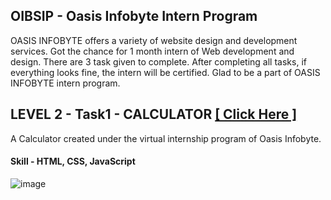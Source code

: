 ## OIBSIP - Oasis Infobyte Intern Program
OASIS INFOBYTE offers a variety of website design and development services. Got the chance for 1 month intern of Web development and design.
There are 3 task given to complete. After completing all tasks, if everything looks fine, the intern will be certified. Glad to be a part of OASIS INFOBYTE intern program.

## LEVEL 2 - Task1 - CALCULATOR  [ [ Click Here ] ](https://devvsakib.github.io/oasis-infobyte/Task1)
A Calculator created under the virtual internship program of Oasis Infobyte. <br>

#### Skill - HTML, CSS, JavaScript

![image](https://user-images.githubusercontent.com/74090703/220562481-55d16bf4-2e51-4101-9cb7-51c495b1ce4c.png)

